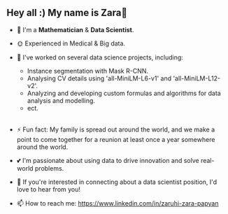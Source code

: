 ## Hey all :) My name is Zara👋


- 🌱 I'm a **Mathematician** & **Data Scientist**.
- 🌞 Experienced in Medical & Big data.

- &#x1F34E; I've worked on several data science projects, including: <br>
  - Instance segmentation with Mask R-CNN. <br> 
  - Analysing CV details using 'all-MiniLM-L6-v1' and 'all-MiniLM-L12-v2'. <br>
  - Analyzing and developing custom formulas and algorithms for data analysis and modelling. <br>
  - ect.<br><br>


- ⚡ Fun fact: My family is spread out around the world, and we make a point to come together for a reunion at least once a year somewhere around the world.


- 💕 I'm passionate about using data to drive innovation and solve real-world problems.
- 🍓 If you're interested in connecting about a data scientist position, I'd love to hear from you!
- 📫 How to reach me: https://www.linkedin.com/in/zaruhi-zara-papyan
